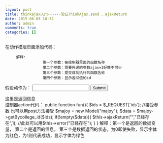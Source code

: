 ```yaml
---
layout: post
title: thinkajax入门------验证ThinkAjax.send 、ajaxReturn
date: 2015-06-03 10:32
author: admin
comments: true
categories: []
---
```

在动作模版页面添加代码：
<load href="__PUBLIC__/js/Base.js" /> 
<load href="__PUBLIC__/js/prototype.js" /> 
<load href="__PUBLIC__/js/mootools.js" /> 
<load href="__PUBLIC__/js/ThinkAjax.js" /> 
<!--<load href="__PUBLIC__/js/change.js" />  --> 
<script type="text/javascript"> 
function change(){ 
var ids = document.getElementByIdx_x("name").value; 
ThinkAjax.send("__URL__/fun","ajax=1&ids="+ids,'','result'); 
} 
</script>
         解释:
                     第一个参数：在控制器里面的函数名称
                     第二个参数：需要传递的参数ajax=1好像不可少
                     第三个参数：提交成功执行的函数名称
                     第四个参数：显示返回值的id
假设动作为：
<input type="text" id="name" />
<input type="submit" onclick="change()" />
<div id="result">这里是返回信息</div>
控制器action代码：
public function fun(){ 
  $ids = $_REQUEST['ids'];   //接受参数 也可以用post方法接受
$majoy = new Model("majoy");
$data = $majoy->getBycollege_id($ids);
if(!empty($data)){ 
   $this->ajaxReturn("","已经存在",1);    //此处可以用$this->error("已经存在"); 
}
}
        解释：第一个是返回的数据变量，
                   第二个是返回的信息，
                  第三个是数据返回的状态。为0即使失败，显示字体为红色，为1则代表成功，显示字体为绿色

